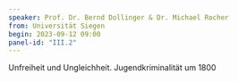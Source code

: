 ```yaml
---
speaker: Prof. Dr. Bernd Dollinger & Dr. Michael Rocher
from: Universität Siegen
begin: 2023-09-12 09:00
panel-id: "III.2"
---
```


Unfreiheit und Ungleichheit. Jugendkriminalität um 1800


